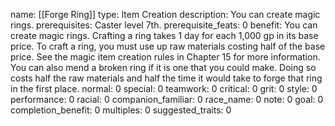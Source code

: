 name: [[Forge Ring]]
type: Item Creation
description: You can create magic rings.
prerequisites: Caster level 7th.
prerequisite_feats: 0
benefit: You can create magic rings. Crafting a ring takes 1 day for each 1,000 gp in its base price. To craft a ring, you must use up raw materials costing half of the base price. See the magic item creation rules in Chapter 15 for more information. You can also mend a broken ring if it is one that you could make. Doing so costs half the raw materials and half the time it would take to forge that ring in the first place.
normal: 0
special: 0
teamwork: 0
critical: 0
grit: 0
style: 0
performance: 0
racial: 0
companion_familiar: 0
race_name: 0
note: 0
goal: 0
completion_benefit: 0
multiples: 0
suggested_traits: 0
